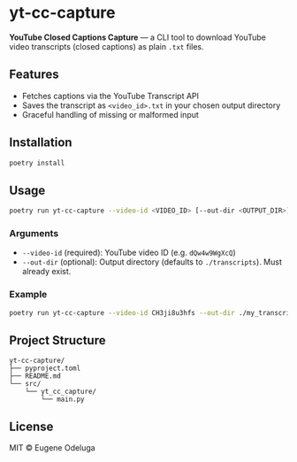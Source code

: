 # yt-cc-capture

**YouTube Closed Captions Capture** — a CLI tool to download YouTube video transcripts (closed captions) as plain `.txt` files.

## Features

- Fetches captions via the YouTube Transcript API
- Saves the transcript as `<video_id>.txt` in your chosen output directory
- Graceful handling of missing or malformed input

## Installation

```bash
poetry install
```

## Usage

```bash
poetry run yt-cc-capture --video-id <VIDEO_ID> [--out-dir <OUTPUT_DIR>]
```

### Arguments

- `--video-id` (required): YouTube video ID (e.g. `dQw4w9WgXcQ`)
- `--out-dir` (optional): Output directory (defaults to `./transcripts`). Must already exist.

### Example

```bash
poetry run yt-cc-capture --video-id CH3ji8u3hfs --out-dir ./my_transcripts
```

## Project Structure

```
yt-cc-capture/
├── pyproject.toml
├── README.md
└── src/
    └── yt_cc_capture/
        └── main.py
```

## License
MIT © Eugene Odeluga
